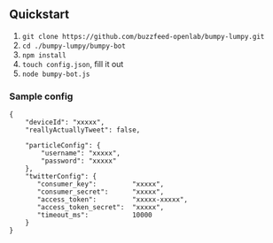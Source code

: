 
## Quickstart

1. `git clone https://github.com/buzzfeed-openlab/bumpy-lumpy.git`
2. `cd ./bumpy-lumpy/bumpy-bot`
3. `npm install`
4. `touch config.json`, fill it out
5. `node bumpy-bot.js`

### Sample config
```
{
    "deviceId": "xxxxx",
    "reallyActuallyTweet": false,

    "particleConfig": {
        "username": "xxxxx",
        "password": "xxxxx"
    },
    "twitterConfig": {
       "consumer_key":         "xxxxx",
       "consumer_secret":      "xxxxx",
       "access_token":         "xxxxx-xxxxx",
       "access_token_secret":  "xxxxx",
       "timeout_ms":           10000
    }
}
```
